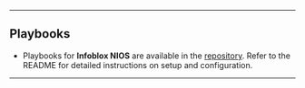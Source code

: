 ______________________________________________________________________

## Playbooks

- Playbooks for **Infoblox NIOS** are available in the [repository](https://github.com/infobloxopen/infoblox_splunk_soar/tree/main/Infoblox%20NIOS). Refer to the README for detailed instructions on setup and configuration.

______________________________________________________________________
